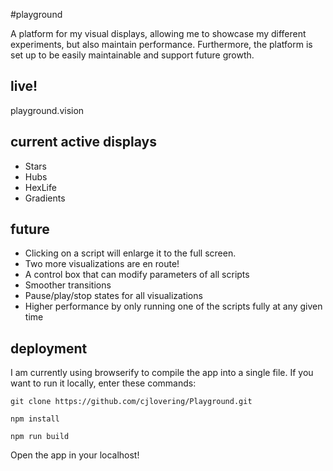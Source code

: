 #playground

A platform for my visual displays, allowing me to showcase my different
experiments, but also maintain performance. Furthermore, the platform is
set up to be easily maintainable and support future growth.

## live!
playground.vision

## current active displays
* Stars
* Hubs
* HexLife
* Gradients

## future
* Clicking on a script will enlarge it to the full screen.
* Two more visualizations are en route!
* A control box that can modify parameters of all scripts
* Smoother transitions
* Pause/play/stop states for all visualizations
* Higher performance by only running one of the scripts fully at any given time

## deployment
I am currently using browserify to compile the app into a single file. If you want to run it locally, enter these commands:

```git
git clone https://github.com/cjlovering/Playground.git
```
```node
npm install
```
```node
npm run build
```

Open the app in your localhost!
